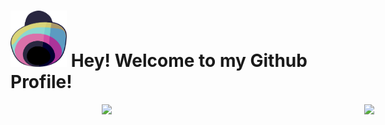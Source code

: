 <h1>
    <span>
        <img 
            style="width:90px; height:90px;"
            src="assets/icon_hat.svg"/>
    </span>
    <b>Hey! Welcome to my Github Profile!</b>
</h1>

<div style="display:flex; gap: 20px; justify-content:center; width:1012px;">
    <img width="400px" src="https://github-readme-streak-stats.herokuapp.com/?user=JajoScript" />
    <img width="300px" src="https://spotify-recently-played-readme.vercel.app/api?user=jyx0evb84wd3kriql8jckptee&count=3" />
</div>

